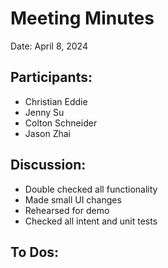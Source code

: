 # Meeting Minutes

Date: April 8, 2024

## Participants:
- Christian Eddie
- Jenny Su
- Colton Schneider
- Jason Zhai

## Discussion:
- Double checked all functionality
- Made small UI changes
- Rehearsed for demo
- Checked all intent and unit tests

## To Dos:
